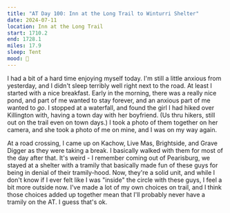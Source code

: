 ```yaml
---
title: "AT Day 100: Inn at the Long Trail to Winturri Shelter"
date: 2024-07-11
location: Inn at the Long Trail
start: 1710.2
end: 1728.1
miles: 17.9
sleep: Tent
mood: 🙂
---
```

I had a bit of a hard time enjoying myself today. I'm still a little anxious from yesterday, and I didn't sleep terribly well right next to the road. At least I started with a nice breakfast. Early in the morning, there was a really nice pond, and part of me wanted to stay forever, and an anxious part of me wanted to *go*. I stopped at a waterfall, and found the girl I had hiked over Killington with, having a town day with her boyfriend. (Us thru hikers, still out on the trail even on town days.) I took a photo of them together on her camera, and she took a photo of me on mine, and I was on my way again.

At a road crossing, I came up on Kachow, Live Mas, Brightside, and Grave Digger as they were taking a break. I basically walked with them for most of the day after that. It's weird - I remember coming out of Pearisburg, we stayed at a shelter with a tramily that basically made fun of these guys for being in denial of their tramily-hood. Now, they're a solid unit, and while I don't know if I ever felt like I was "inside" the circle with these guys, I feel a bit more outside now. I've made a lot of my own choices on trail, and I think those choices added up together mean that I'll probably never have a tramily on the AT. I guess that's ok.
